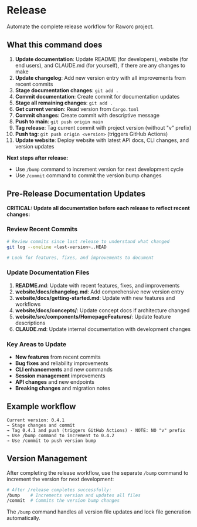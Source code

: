 # Release

Automate the complete release workflow for Raworc project.

## What this command does

1. **Update documentation**: Update README (for developers), website (for end users), and CLAUDE.md (for yourself), if there are any changes to make
2. **Update changelog**: Add new version entry with all improvements from recent commits
3. **Stage documentation changes**: `git add .`
4. **Commit documentation**: Create commit for documentation updates
5. **Stage all remaining changes**: `git add .`
6. **Get current version**: Read version from `Cargo.toml`
7. **Commit changes**: Create commit with descriptive message
8. **Push to main**: `git push origin main`
9. **Tag release**: Tag current commit with project version (without "v" prefix)
10. **Push tag**: `git push origin <version>` (triggers GitHub Actions)
11. **Update website**: Deploy website with latest API docs, CLI changes, and version updates

**Next steps after release:**
- Use `/bump` command to increment version for next development cycle
- Use `/commit` command to commit the version bump changes

## Pre-Release Documentation Updates

**CRITICAL: Update all documentation before each release to reflect recent changes:**

### **Review Recent Commits**

```bash
# Review commits since last release to understand what changed
git log --oneline <last-version>..HEAD

# Look for features, fixes, and improvements to document
```

### **Update Documentation Files**

1. **README.md**: Update with recent features, fixes, and improvements
2. **website/docs/changelog.md**: Add comprehensive new version entry
3. **website/docs/getting-started.md**: Update with new features and workflows
4. **website/docs/concepts/**: Update concept docs if architecture changed
5. **website/src/components/HomepageFeatures/**: Update feature descriptions
6. **CLAUDE.md**: Update internal documentation with development changes

### **Key Areas to Update**

- **New features** from recent commits
- **Bug fixes** and reliability improvements  
- **CLI enhancements** and new commands
- **Session management** improvements
- **API changes** and new endpoints
- **Breaking changes** and migration notes

## Example workflow

```
Current version: 0.4.1
→ Stage changes and commit
→ Tag 0.4.1 and push (triggers GitHub Actions) - NOTE: NO "v" prefix
→ Use /bump command to increment to 0.4.2
→ Use /commit to push version bump
```

## Version Management

After completing the release workflow, use the separate `/bump` command to increment the version for next development:

```bash
# After /release completes successfully:
/bump    # Increments version and updates all files
/commit  # Commits the version bump changes
```

The `/bump` command handles all version file updates and lock file generation automatically.
